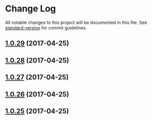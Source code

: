 # Change Log

All notable changes to this project will be documented in this file. See [standard-version](https://github.com/conventional-changelog/standard-version) for commit guidelines.

<a name="1.0.29"></a>
## [1.0.29](https://github.com/CrazySquirrel/Utils/compare/v1.0.28...v1.0.29) (2017-04-25)



<a name="1.0.28"></a>
## [1.0.28](https://github.com/CrazySquirrel/Utils/compare/v1.0.27...v1.0.28) (2017-04-25)



<a name="1.0.27"></a>
## [1.0.27](https://github.com/CrazySquirrel/Utils/compare/v1.0.26...v1.0.27) (2017-04-25)



<a name="1.0.26"></a>
## [1.0.26](https://github.com/CrazySquirrel/Utils/compare/v1.0.25...v1.0.26) (2017-04-25)



<a name="1.0.25"></a>
## [1.0.25](https://github.com/CrazySquirrel/Utils/compare/v1.0.24...v1.0.25) (2017-04-25)
